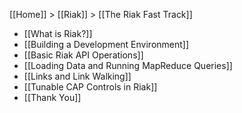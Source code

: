[[Home]] > [[Riak]] > [[The Riak Fast Track]]

* [[What is Riak?]]
* [[Building a Development Environment]]
* [[Basic Riak API Operations]]
* [[Loading Data and Running MapReduce Queries]]
* [[Links and Link Walking]]
* [[Tunable CAP Controls in Riak]]
* [[Thank You]]
